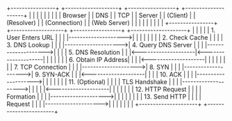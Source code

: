 +----------------+    +-------------------+    +-----------------+    +--------------------+
|                |    |                   |    |                 |    |                    |
|    Browser     |    |       DNS         |    |       TCP       |    |      Server        |
| (Client)       |    |     (Resolver)    |    |  (Connection)   |    |  (Web Server)      |
|                |    |                   |    |                 |    |                    |
+----------------+    +-------------------+    +-----------------+    +--------------------+
        |                     |                     |                       |
        | 1. User Enters URL  |                     |                       |
        |-------------------->|                     |                       |
        |                     |                     |                       |
        | 2. Check Cache      |                     |                       |
        | 3. DNS Lookup       |                     |                       |
        |-------------------->| 4. Query DNS Server |                       |
        |                     |-------------------->|                       |
        |                     | 5. DNS Resolution   |                       |
        |<--------------------|<--------------------|                       |
        |                     |                     |                       |
        | 6. Obtain IP Address|                     |                       |
        |<--------------------|                     |                       |
        |                     |                     |                       |
        | 7. TCP Connection   |                     |                       |
        |-------------------->| 8. SYN              |                       |
        |                     |-------------------->| 9. SYN-ACK            |
        |                     |<--------------------|                       |
        |                     | 10. ACK             |                       |
        |                     |-------------------->|                       |
        |                     |                     |                       |
        | 11. (Optional)      |                     |                       |
        |     TLS Handshake   |                     |                       |
        |-------------------->|                     |                       |
        |                     |<--------------------|                       |
        |                     |                     |                       |
        | 12. HTTP Request    |                     |                       |
        |    Formation        |                     |                       |
        |-------------------->|                     |                       |
        |                     |                     |                       |
        | 13. Send HTTP       |                     |                       |
        |     Request         |                     |                       |
        |-------------------->|                     |                       |
        |                     |                     |                       |
        +---------------------+                     +-----------------------+



